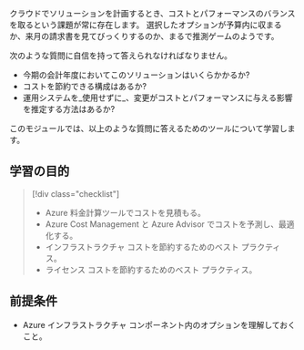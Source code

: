 クラウドでソリューションを計画するとき、コストとパフォーマンスのバランスを取るという課題が常に存在します。 選択したオプションが予算内に収まるか、来月の請求書を見てびっくりするのか、まるで推測ゲームのようです。

次のような質問に自信を持って答えられなければなりません。

- 今期の会計年度においてこのソリューションはいくらかかるか? 
- コストを節約できる構成はあるか? 
- 運用システムを_使用せずに_、変更がコストとパフォーマンスに与える影響を推定する方法はあるか?

このモジュールでは、以上のような質問に答えるためのツールについて学習します。

## <a name="learning-objectives"></a>学習の目的
> [!div class="checklist"]
> * Azure 料金計算ツールでコストを見積もる。
> * Azure Cost Management と Azure Advisor でコストを予測し、最適化する。
> * インフラストラクチャ コストを節約するためのベスト プラクティス。
> * ライセンス コストを節約するためのベスト プラクティス。

## <a name="prerequisite"></a>前提条件 
- Azure インフラストラクチャ コンポーネント内のオプションを理解しておくこと。 
